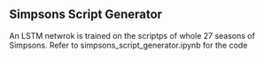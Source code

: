 Simpsons Script Generator
---
An LSTM netwrok is trained on the scriptps of whole 27 seasons of Simpsons. Refer to simpsons_script_generator.ipynb for the code 